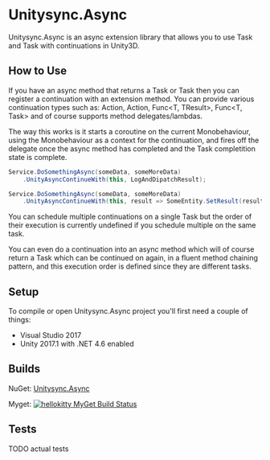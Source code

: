 # Unitysync.Async

Unitysync.Async is an async extension library that allows you to use Task and Task<T> with continuations in Unity3D.

## How to Use

If you have an async method that returns a Task or Task<T> then you can register a continuation with an extension method. You can provide various continuation types such as: Action, Action<T>, Func<T, TResult>, Func<T, Task<TResult>> and of course supports method delegates/lambdas.

The way this works is it starts a coroutine on the current Monobehaviour, using the Monobehaviour as a context for the continuation, and fires off the delegate once the async method has completed and the Task completition state is complete.

```csharp
Service.DoSomethingAsync(someData, someMoreData)
	.UnityAsyncContinueWith(this, LogAndDipatchResult);
```

```csharp
Service.DoSomethingAsync(someData, someMoreData)
	.UnityAsyncContinueWith(this, result => SomeEntity.SetResult(result.Something));
```

You can schedule multiple continuations on a single Task but the order of their execution is currently undefined if you schedule multiple on the same task.

You can even do a continuation into an async method which will of course return a Task<T> which can be continued on again, in a fluent method chaining pattern, and this execution order is defined since they are different tasks.

## Setup

To compile or open Unitysync.Async project you'll first need a couple of things:

* Visual Studio 2017
* Unity 2017.1 with .NET 4.6 enabled

## Builds

NuGet: [Unitysync.Async](https://www.nuget.org/packages/Unitysync.Async/)

Myget: [![hellokitty MyGet Build Status](https://www.myget.org/BuildSource/Badge/hellokitty?identifier=f89338ba-bf06-478a-9131-ab52b4855aa5)](https://www.myget.org/)

## Tests

TODO actual tests
